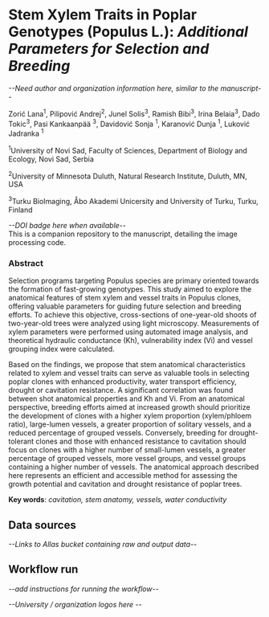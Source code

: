 # Stem Xylem Traits in Poplar Genotypes (Populus L.): *Additional Parameters for Selection and Breeding*
*--Need author and organization information here, similar to the manuscript--*

Zorić Lana<sup>1</sup>, Pilipović Andrej<sup>2</sup>, Junel Solis<sup>3</sup>, Ramish Bibi<sup>3</sup>, Irina Belaia<sup>3</sup>, Dado Tokic<sup>3</sup>, Pasi Kankaanpää <sup>3</sup>, Davidović Sonja <sup>1</sup>, Karanović Dunja <sup>1</sup>, Luković Jadranka <sup>1</sup>

<sup>1</sup>University of Novi Sad, Faculty of Sciences, Department of Biology and Ecology, Novi Sad, Serbia

<sup>2</sup>University of Minnesota Duluth, Natural Research Institute, Duluth, MN, USA

<sup>3</sup>Turku BioImaging, Åbo Akademi Unicersity and University of Turku, Turku, Finland

<!-- I have used the information from the manuscript draft, can correct if something has changed and needs to be edited. Also if the corresponding author needs to be added -->

*--DOI badge here when available--*  
This is a companion repository to the manuscript, detailing the image processing code.

### Abstract
Selection programs targeting Populus species are primary oriented towards the formation of fast-growing genotypes. This study aimed to explore the anatomical features of stem xylem and vessel traits in Populus clones, offering valuable parameters for guiding future selection and breeding efforts. To achieve this objective, cross-sections of one-year-old shoots of two-year-old trees were analyzed using light microscopy. Measurements of xylem parameters were performed using automated image analysis, and theoretical hydraulic conductance (Kh), vulnerability index (Vi) and vessel grouping index were calculated.  

Based on the findings, we propose that stem anatomical characteristics related to xylem and vessel traits can serve as valuable tools in selecting poplar clones with enhanced productivity, water transport efficiency, drought or cavitation resistance. A significant correlation was found between shot anatomical properties and Kh and Vi. From an anatomical perspective, breeding efforts aimed at increased growth should prioritize the development of clones with a higher xylem proportion (xylem/phloem ratio), large-lumen vessels, a greater proportion of solitary vessels, and a reduced percentage of grouped vessels. Conversely, breeding for drought-tolerant clones and those with enhanced resistance to cavitation should focus on clones with a higher number of small-lumen vessels, a greater percentage of grouped vessels, more vessel groups, and vessel groups containing a higher number of vessels. The anatomical approach described here represents an efficient and accessible method for assessing the growth potential and cavitation and drought resistance of poplar trees.  

__Key words__: *cavitation, stem anatomy, vessels, water conductivity*


## Data sources
*--Links to Allas bucket containing raw and output data--*  

## Workflow run
*--add instructions for running the workflow--*

*--University / organization logos here --*
